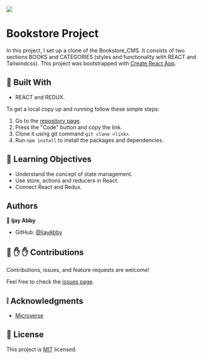 ![](https://img.shields.io/badge/Microverse-blueviolet)

# Bookstore Project

In this project, I set up a clone of the Bookstore_CMS. It consists of  two sections BOOKS and CATEGORIES (styles and functionality with REACT and Tailwindcss). This project was bootstrapped with [Create React App](https://github.com/facebook/create-react-app).

## :hammer: Built With

- REACT and REDUX.

To get a local copy up and running follow these simple steps:

1. Go to the [repository page](https://github.com/IjayAbby/Bookstore-CMS).
2. Press the "Code" button and copy the link.
3. Clone it using git command `git clone <link>`.
4. Run `npm install` to install the packages and dependencies.

## :blue_book: Learning Objectives

- Understand the concept of state management.
- Use store, actions and reducers in React.
- Connect React and Redux.

## Authors

👤 **Ijay Abby**

- GitHub: [@IjayAbby](https://github.com/IjayAbby)

## 🤝 :raised_hand: :raised_hand: Contributions

Contributions, issues, and feature requests are welcome!

Feel free to check the [issues page](https://github.com/IjayAbby/Bookstore-CMS/issues).

## :grey_exclamation: Acknowledgments

- [Microverse](https://www.microverse.org/)

## 📝 License

This project is [MIT](LICENSE) licensed.
